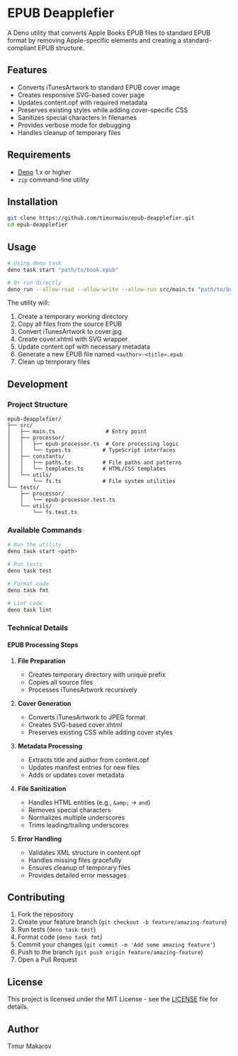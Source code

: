 # EPUB Deapplefier

A Deno utility that converts Apple Books EPUB files to standard EPUB format by removing Apple-specific elements and creating a standard-compliant EPUB structure.

## Features

- Converts iTunesArtwork to standard EPUB cover image
- Creates responsive SVG-based cover page
- Updates content.opf with required metadata
- Preserves existing styles while adding cover-specific CSS
- Sanitizes special characters in filenames
- Provides verbose mode for debugging
- Handles cleanup of temporary files

## Requirements

- [Deno](https://deno.land/) 1.x or higher
- `zip` command-line utility

## Installation

```bash
git clone https://github.com/timurmaio/epub-deapplefier.git
cd epub-deapplefier
```

## Usage

```bash
# Using deno task
deno task start "path/to/book.epub"

# Or run directly
deno run --allow-read --allow-write --allow-run src/main.ts "path/to/book.epub"
```

The utility will:
1. Create a temporary working directory
2. Copy all files from the source EPUB
3. Convert iTunesArtwork to cover.jpg
4. Create cover.xhtml with SVG wrapper
5. Update content.opf with necessary metadata
6. Generate a new EPUB file named `<author>-<title>.epub`
7. Clean up temporary files

## Development

### Project Structure

```
epub-deapplefier/
├── src/
│   ├── main.ts                # Entry point
│   ├── processor/
│   │   ├── epub-processor.ts  # Core processing logic
│   │   └── types.ts          # TypeScript interfaces
│   ├── constants/
│   │   ├── paths.ts          # File paths and patterns
│   │   └── templates.ts      # HTML/CSS templates
│   └── utils/
│       └── fs.ts             # File system utilities
└── tests/
    ├── processor/
    │   └── epub-processor.test.ts
    └── utils/
        └── fs.test.ts
```

### Available Commands

```bash
# Run the utility
deno task start <path>

# Run tests
deno task test

# Format code
deno task fmt

# Lint code
deno task lint
```

### Technical Details

#### EPUB Processing Steps

1. **File Preparation**
   - Creates temporary directory with unique prefix
   - Copies all source files
   - Processes iTunesArtwork recursively

2. **Cover Generation**
   - Converts iTunesArtwork to JPEG format
   - Creates SVG-based cover.xhtml
   - Preserves existing CSS while adding cover styles

3. **Metadata Processing**
   - Extracts title and author from content.opf
   - Updates manifest entries for new files
   - Adds or updates cover metadata

4. **File Sanitization**
   - Handles HTML entities (e.g., `&amp;` → `and`)
   - Removes special characters
   - Normalizes multiple underscores
   - Trims leading/trailing underscores

5. **Error Handling**
   - Validates XML structure in content.opf
   - Handles missing files gracefully
   - Ensures cleanup of temporary files
   - Provides detailed error messages

## Contributing

1. Fork the repository
2. Create your feature branch (`git checkout -b feature/amazing-feature`)
3. Run tests (`deno task test`)
4. Format code (`deno task fmt`)
5. Commit your changes (`git commit -m 'Add some amazing feature'`)
6. Push to the branch (`git push origin feature/amazing-feature`)
7. Open a Pull Request

## License

This project is licensed under the MIT License - see the [LICENSE](LICENSE) file for details.

## Author

Timur Makarov
